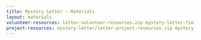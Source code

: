 ```yaml
---
title: Mystery Letter - Materials
layout: materials
volunteer-resources: letter-volunteer-resources.zip mystery-letter-finished/index.html mystery-letter-finished/rough-paper.png mystery-letter-finished/canvas.png mystery-letter-finished/pink-pattern.png mystery-letter-finished/style.css mystery-letter-finished/computer-printout-paper.png mystery-letter-finished/prefixfree.js
project-resources: mystery-letter/letter-project-resources.zip mystery-letter/index.html mystery-letter/rough-paper.png mystery-letter/canvas.png mystery-letter/pink-pattern.png mystery-letter/style.css mystery-letter/computer-printout-paper.png mystery-letter/prefixfree.js template/template.html template/style.css
---
```

